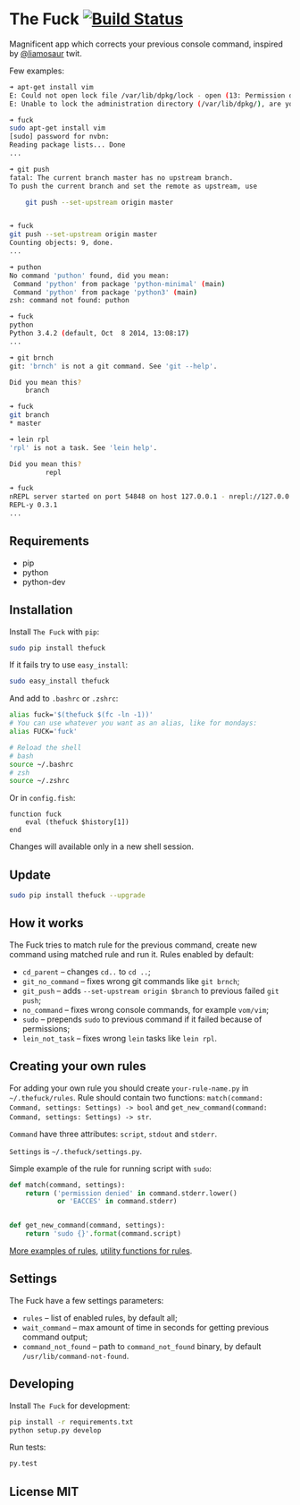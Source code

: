 # The Fuck [![Build Status](https://travis-ci.org/nvbn/thefuck.svg)](https://travis-ci.org/nvbn/thefuck)

Magnificent app which corrects your previous console command,
inspired by [@liamosaur](https://twitter.com/liamosaur/status/506975850596536320)
twit.

Few examples:

```bash
➜ apt-get install vim
E: Could not open lock file /var/lib/dpkg/lock - open (13: Permission denied)
E: Unable to lock the administration directory (/var/lib/dpkg/), are you root?

➜ fuck
sudo apt-get install vim
[sudo] password for nvbn:
Reading package lists... Done
...
```

```bash
➜ git push
fatal: The current branch master has no upstream branch.
To push the current branch and set the remote as upstream, use

    git push --set-upstream origin master


➜ fuck
git push --set-upstream origin master
Counting objects: 9, done.
...
```

```bash
➜ puthon
No command 'puthon' found, did you mean:
 Command 'python' from package 'python-minimal' (main)
 Command 'python' from package 'python3' (main)
zsh: command not found: puthon

➜ fuck
python
Python 3.4.2 (default, Oct  8 2014, 13:08:17)
...
```

```bash
➜ git brnch
git: 'brnch' is not a git command. See 'git --help'.

Did you mean this?
	branch

➜ fuck
git branch
* master
```

```bash
➜ lein rpl
'rpl' is not a task. See 'lein help'.

Did you mean this?
         repl

➜ fuck
nREPL server started on port 54848 on host 127.0.0.1 - nrepl://127.0.0.1:54848
REPL-y 0.3.1
...
```

## Requirements

- pip
- python
- python-dev

## Installation

Install `The Fuck` with `pip`:

```bash
sudo pip install thefuck
```

If it fails try to use `easy_install`:

```bash
sudo easy_install thefuck
```

And add to `.bashrc` or `.zshrc`:

```bash
alias fuck='$(thefuck $(fc -ln -1))'
# You can use whatever you want as an alias, like for mondays:
alias FUCK='fuck'
```

```bash
# Reload the shell
# bash
source ~/.bashrc
# zsh
source ~/.zshrc
```

Or in `config.fish`:

```fish
function fuck
    eval (thefuck $history[1])
end
```

Changes will available only in a new shell session.


## Update

```bash
sudo pip install thefuck --upgrade
```

## How it works

The Fuck tries to match rule for the previous command, create new command
using matched rule and run it. Rules enabled by default:

* `cd_parent` &ndash; changes `cd..` to `cd ..`;
* `git_no_command` &ndash; fixes wrong git commands like `git brnch`;
* `git_push` &ndash; adds `--set-upstream origin $branch` to previous failed `git push`;
* `no_command` &ndash; fixes wrong console commands, for example `vom/vim`;
* `sudo` &ndash; prepends `sudo` to previous command if it failed because of permissions;
* `lein_not_task` &ndash; fixes wrong `lein` tasks like `lein rpl`.

## Creating your own rules

For adding your own rule you should create `your-rule-name.py`
in `~/.thefuck/rules`. Rule should contain two functions:
`match(command: Command, settings: Settings) -> bool`
and `get_new_command(command: Command, settings: Settings) -> str`.

`Command` have three attributes: `script`, `stdout` and `stderr`.

`Settings` is `~/.thefuck/settings.py`.

Simple example of the rule for running script with `sudo`:

```python
def match(command, settings):
    return ('permission denied' in command.stderr.lower()
            or 'EACCES' in command.stderr)


def get_new_command(command, settings):
    return 'sudo {}'.format(command.script)
```

[More examples of rules](https://github.com/nvbn/thefuck/tree/master/thefuck/rules),
[utility functions for rules](https://github.com/nvbn/thefuck/tree/master/thefuck/utils.py).

## Settings

The Fuck have a few settings parameters:

* `rules` &ndash; list of enabled rules, by default all;
* `wait_command` &ndash; max amount of time in seconds for getting previous command output;
* `command_not_found` &ndash; path to `command_not_found` binary,
by default `/usr/lib/command-not-found`.

## Developing

Install `The Fuck` for development:

```bash
pip install -r requirements.txt
python setup.py develop
```

Run tests:

```bash
py.test
```

## License MIT
